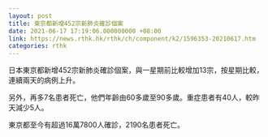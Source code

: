 ```yaml
---
layout: post
title: 東京都新增452宗新肺炎確診個案
date: 2021-06-17 17:19:06.000000000 +08:00
link: https://news.rthk.hk/rthk/ch/component/k2/1596353-20210617.htm
categories: rthk
---
```


日本東京都新增452宗新肺炎確診個案，與一星期前比較增加13宗，按星期比較，連續兩天的病例上升。

另外，再多7名患者死亡，他們年齡由60多歲至90多歲。重症患者有40人，較昨天減少5人。

東京都至今有超過16萬7800人確診，2190名患者死亡。
